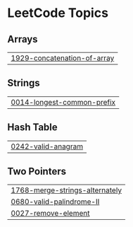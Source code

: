 <!---LeetCode Topics Start-->

# LeetCode Topics

## Arrays
|  |
| ------------- |
| [1929-concatenation-of-array](https://github.com/AqibNiazi/LeetCode_2025/tree/main/1929-concatenation-of-array) |

## Strings
|  |
| ------------- |
| [0014-longest-common-prefix](https://github.com/AqibNiazi/LeetCode_2025/tree/main/0014-longest-common-prefix) |

## Hash Table
|  |
| ------------- |
| [0242-valid-anagram](https://github.com/AqibNiazi/LeetCode_2025/tree/main/0242-valid-anagram) |


## Two Pointers
|  |
| ------------- |
| [1768-merge-strings-alternately](https://github.com/AqibNiazi/LeetCode_2025/tree/main/1768-merge-strings-alternately) |
| [0680-valid-palindrome-II](https://github.com/AqibNiazi/LeetCode_2025/tree/main/0680-valid-palindrome-II) |
| [0027-remove-element](https://github.com/AqibNiazi/LeetCode_2025/tree/main/0027-remove-element) |

<!---LeetCode Topics End-->
